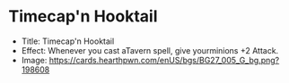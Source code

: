 # Timecap'n Hooktail
- Title:  Timecap'n Hooktail
- Effect:  Whenever you cast aTavern spell, give yourminions +2 Attack.
- Image:  https://cards.hearthpwn.com/enUS/bgs/BG27_005_G_bg.png?198608
